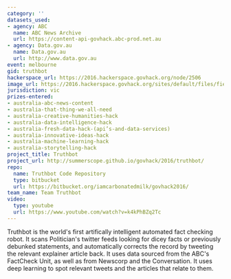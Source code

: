 ```yaml
---
category: ''
datasets_used:
- agency: ABC
  name: ABC News Archive
  url: https://content-api-govhack.abc-prod.net.au
- agency: Data.gov.au
  name: Data.gov.au
  url: http://www.data.gov.au
event: melbourne
gid: truthbot
hackerspace_url: https://2016.hackerspace.govhack.org/node/2506
image_url: https://2016.hackerspace.govhack.org/sites/default/files/field/image/robot_0.png
jurisdiction: vic
prizes-entered:
- australia-abc-news-content
- australia-that-thing-we-all-need
- australia-creative-humanities-hack
- australia-data-intelligence-hack
- australia-fresh-data-hack-(api’s-and-data-services)
- australia-innovative-ideas-hack
- australia-machine-learning-hack
- australia-storytelling-hack
project_title: Truthbot
project_url: http://summerscope.github.io/govhack/2016/truthbot/
repo:
  name: Truthbot Code Repository
  type: bitbucket
  url: https://bitbucket.org/iamcarbonatedmilk/govhack2016/
team_name: Team Truthbot
video:
  type: youtube
  url: https://www.youtube.com/watch?v=k4kPhBZq2Tc
---
```


Truthbot is the world's first artifically intelligent automated fact checking robot. It scans Politician's twitter feeds looking for dicey facts or previously debunked statements, and automatically corrects the record by tweeting the relevant explainer article back.​​​​​​​
It uses data sourced from the ABC's FactCheck Unit, as well as from Newscorp and the Conversation. It uses deep learning to spot relevant tweets and the articles that relate to them.​​​​​​​